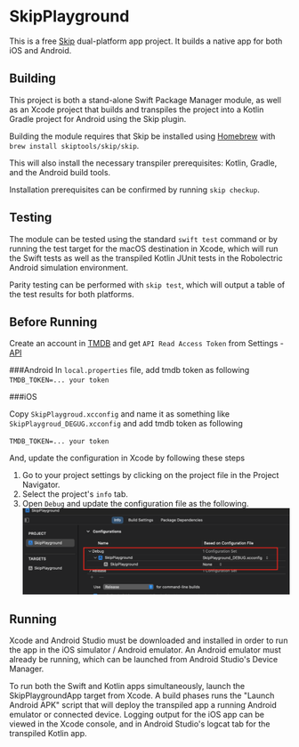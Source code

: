 # SkipPlayground

This is a free [Skip](https://skip.tools) dual-platform app project.
It builds a native app for both iOS and Android.

## Building

This project is both a stand-alone Swift Package Manager module,
as well as an Xcode project that builds and transpiles the project
into a Kotlin Gradle project for Android using the Skip plugin.

Building the module requires that Skip be installed using
[Homebrew](https://brew.sh) with `brew install skiptools/skip/skip`.

This will also install the necessary transpiler prerequisites:
Kotlin, Gradle, and the Android build tools.

Installation prerequisites can be confirmed by running `skip checkup`.

## Testing

The module can be tested using the standard `swift test` command
or by running the test target for the macOS destination in Xcode,
which will run the Swift tests as well as the transpiled
Kotlin JUnit tests in the Robolectric Android simulation environment.

Parity testing can be performed with `skip test`,
which will output a table of the test results for both platforms.

## Before Running
Create an account in [TMDB](https://www.themoviedb.org) and get `API Read Access Token` from Settings - [API](https://www.themoviedb.org/settings/api)

###Android
In `local.properties` file, add tmdb token as following
`TMDB_TOKEN=... your token`

###iOS

Copy `SkipPlaygroud.xcconfig` and name it as something like `SkipPlaygroud_DEGUG.xcconfig` and add tmdb token as following

`TMDB_TOKEN=... your token`   

And, update the configuration in Xcode by following these steps

1. Go to your project settings by clicking on the project file in the Project Navigator.
2. Select the project's `info` tab.
3. Open `Debug` and update the configuration file as the following. 
![../main/blob/images/xconfig-location.png](https://raw.githubusercontent.com/minsoe/skip-playground/refs/heads/main/images/xconfig-location.png)


## Running

Xcode and Android Studio must be downloaded and installed in order to
run the app in the iOS simulator / Android emulator.
An Android emulator must already be running, which can be launched from 
Android Studio's Device Manager.

To run both the Swift and Kotlin apps simultaneously, 
launch the SkipPlaygroundApp target from Xcode.
A build phases runs the "Launch Android APK" script that
will deploy the transpiled app a running Android emulator or connected device.
Logging output for the iOS app can be viewed in the Xcode console, and in
Android Studio's logcat tab for the transpiled Kotlin app.
